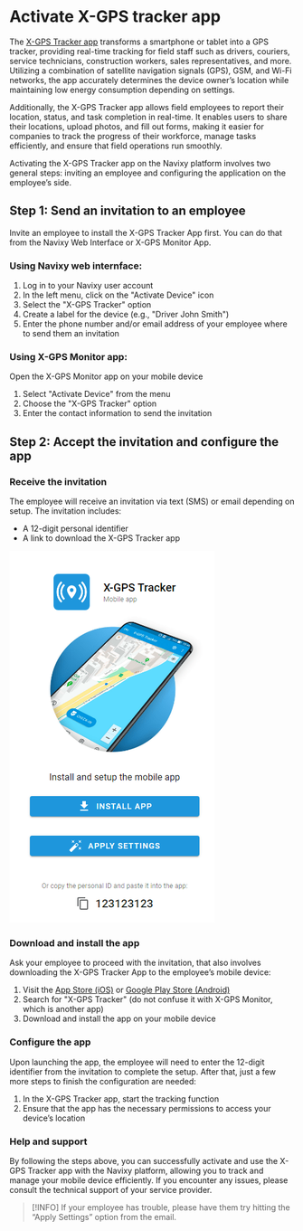 # Activate X-GPS tracker app

The [X-GPS Tracker app](https://x-gps.app) transforms a smartphone or tablet into a GPS tracker, providing real-time tracking for field staff such as drivers, couriers, service technicians, construction workers, sales representatives, and more. Utilizing a combination of satellite navigation signals (GPS), GSM, and Wi-Fi networks, the app accurately determines the device owner’s location while maintaining low energy consumption depending on settings.

Additionally, the X-GPS Tracker app allows field employees to report their location, status, and task completion in real-time. It enables users to share their locations, upload photos, and fill out forms, making it easier for companies to track the progress of their workforce, manage tasks efficiently, and ensure that field operations run smoothly.

Activating the X-GPS Tracker app on the Navixy platform involves two general steps: inviting an employee and configuring the application on the employee’s side.

## Step 1: Send an invitation to an employee

Invite an employee to install the X-GPS Tracker App first. You can do that from the Navixy Web Interface or X-GPS Monitor App.

### **Using Navixy web internface:**

1. Log in to your Navixy user account
2. In the left menu, click on the "Activate Device" icon
3. Select the "X-GPS Tracker" option
4. Create a label for the device (e.g., "Driver John Smith")
5. Enter the phone number and/or email address of your employee where to send them an invitation

### **Using X-GPS Monitor app:**

Open the X-GPS Monitor app on your mobile device

1. Select "Activate Device" from the menu
2. Choose the "X-GPS Tracker" option
3. Enter the contact information to send the invitation

## Step 2: Accept the invitation and configure the app

### Receive the invitation

The employee will receive an invitation via text (SMS) or email depending on setup. The invitation includes:

* A 12-digit personal identifier
* A link to download the X-GPS Tracker app

![image-20240717-190626.png](../attachments/image-20240717-190626.png)

### Download and install the app

Ask your employee to proceed with the invitation, that also involves downloading the X-GPS Tracker App to the employee’s mobile device:

1. Visit the [App Store (iOS)](https://apps.apple.com/us/app/x-gps-tracker/id1612047534) or [Google Play Store (Android)](https://play.google.com/store/apps/details?id=com.navixy.xgps.tracker)
2. Search for "X-GPS Tracker" (do not confuse it with X-GPS Monitor, which is another app)
3. Download and install the app on your mobile device

### Configure the app

Upon launching the app, the employee will need to enter the 12-digit identifier from the invitation to complete the setup. After that, just a few more steps to finish the configuration are needed:

1. In the X-GPS Tracker app, start the tracking function
2. Ensure that the app has the necessary permissions to access your device’s location

### Help and support

By following the steps above, you can successfully activate and use the X-GPS Tracker app with the Navixy platform, allowing you to track and manage your mobile device efficiently. If you encounter any issues, please consult the technical support of your service provider.

> \[!INFO] If your employee has trouble, please have them try hitting the “Apply Settings” option from the email.
